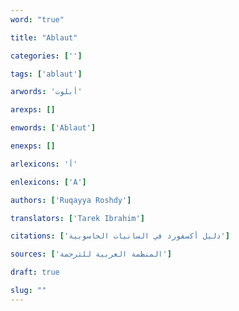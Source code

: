 ```yaml
---
word: "true"

title: "Ablaut"

categories: ['']

tags: ['ablaut']

arwords: 'أبلوت'

arexps: []

enwords: ['Ablaut']

enexps: []

arlexicons: 'أ'

enlexicons: ['A']

authors: ['Ruqayya Roshdy']

translators: ['Tarek Ibrahim']

citations: ['دليل أكسفورد في السانيات الحاسوبية']

sources: ['المنظمة العربية للترجمة']

draft: true 

slug: ""
---
```

